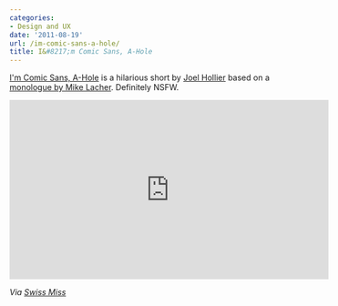 ```yaml
---
categories:
- Design and UX
date: '2011-08-19'
url: /im-comic-sans-a-hole/
title: I&#8217;m Comic Sans, A-Hole
---
```


<a href="http://vimeo.com/17450666">I'm Comic Sans, A-Hole</a> is a hilarious short by <a href="http://vimeo.com/joehollier">Joel Hollier</a> based on a <a href="http://www.mcsweeneys.net/links/monologues/15comicsans.html">monologue by Mike Lacher</a>. Definitely NSFW.

<div class="fluid-vids"><iframe class="alignc" src="https://player.vimeo.com/video/17450666" width="560" height="315" frameborder="0"></iframe></div>

<em>Via <a href="http://www.swiss-miss.com/2011/07/comic-sans-fighting-back.html">Swiss Miss</a></em>